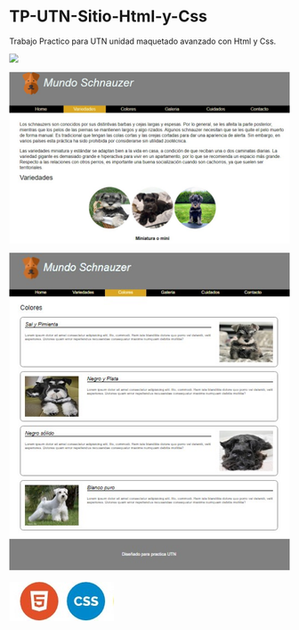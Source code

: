 # TP-UTN-Sitio-Html-y-Css
Trabajo Practico para UTN unidad maquetado avanzado con Html y Css.

![](img/MundoSchnauzer.gif)

![](img/Schanuzer1.jpg)

![](img/schnauzer2.jpg)

![](img/htmlcss.jpg)

